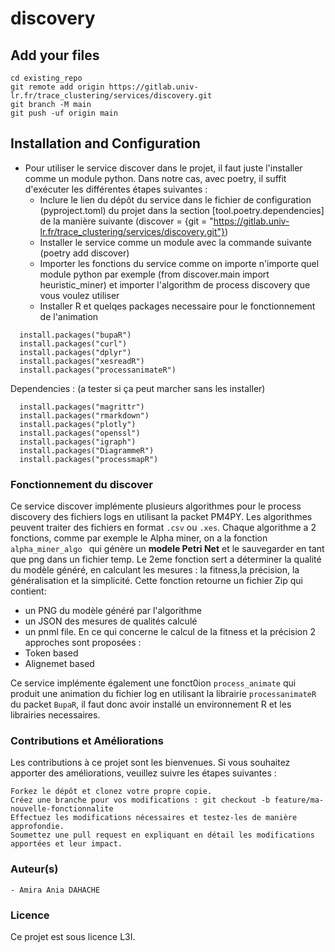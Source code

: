 # discovery



## Add your files

```
cd existing_repo
git remote add origin https://gitlab.univ-lr.fr/trace_clustering/services/discovery.git
git branch -M main
git push -uf origin main
```

## Installation and Configuration
- Pour utiliser le service discover dans le projet, il faut juste l'installer comme un module python. Dans notre cas, avec poetry, il suffit d'exécuter les différentes étapes suivantes :
    - Inclure le lien du dépôt du service dans le fichier de configuration (pyproject.toml) du projet dans la section [tool.poetry.dependencies] de la manière suivante (discover = {git = "https://gitlab.univ-lr.fr/trace_clustering/services/discovery.git"})
    - Installer le service comme un module avec la commande suivante (poetry add discover)
    - Importer les fonctions du service comme on importe n'importe quel module python par exemple (from discover.main import heuristic_miner) et importer l'algorithm de process discovery que vous voulez utiliser
    - Installer R  et quelqes packages necessaire pour le fonctionnement de l'animation
```
  install.packages("bupaR")
  install.packages("curl")
  install.packages("dplyr")
  install.packages("xesreadR")
  install.packages("processanimateR")
   ```
Dependencies : (a tester si ça peut marcher sans les installer) 
```
  install.packages("magrittr")
  install.packages("rmarkdown")
  install.packages("plotly")
  install.packages("openssl")
  install.packages("igraph")
  install.packages("DiagrammeR")
  install.packages("processmapR")
```

### Fonctionnement du discover 
Ce service discover implémente plusieurs algorithmes pour le process discovery des fichiers logs en utilisant la packet PM4PY. 
Les algorithmes peuvent traiter des fichiers en format `.csv` ou `.xes`.
Chaque algorithme a 2 fonctions, comme par exemple le Alpha miner, on a la fonction `alpha_miner_algo ` qui  génère un **modele Petri Net** et le sauvegarder en tant que png dans un fichier temp. 
Le 2eme fonction sert a déterminer la qualité du modèle généré, en calculant les mesures : la fitness,la précision, la généralisation
et la simplicité. Cette fonction retourne un fichier Zip qui contient: 
- un PNG du modèle généré par l'algorithme 
- un JSON des mesures de qualités calculé
- un pnml file.
En ce qui concerne le calcul de la fitness et la précision 2 approches sont proposées : 
- Token based 
- Alignemet based 

Ce service implémente également une fonct0ion `process_animate` qui produit une animation du fichier log en utilisant 
la librairie `processanimateR` du packet `BupaR`, il faut donc avoir installé un environnement R et les librairies 
necessaires. 



### Contributions et Améliorations

Les contributions à ce projet sont les bienvenues. Si vous souhaitez apporter des améliorations, veuillez suivre les étapes suivantes :

    Forkez le dépôt et clonez votre propre copie.
    Créez une branche pour vos modifications : git checkout -b feature/ma-nouvelle-fonctionnalite
    Effectuez les modifications nécessaires et testez-les de manière approfondie.
    Soumettez une pull request en expliquant en détail les modifications apportées et leur impact.

### Auteur(s)

    - Amira Ania DAHACHE

### Licence

Ce projet est sous licence L3I.

